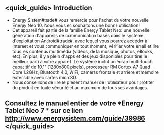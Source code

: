 ## <quick_guide> Introduction

* Energy Sistem#trade# vous remercie pour l'achat de votre nouvelle Energy Neo 10. Nous vous en souhaitons une bonne utilisation!
* Cet appareil fait partie de la famille Energy Tablet Neo: une nouvelle génération d'appareils de communication
basés dans le système d'exploitation Android#trade#, avec lequel vous pourrez accéder à Internet et vous communiquer en
tout moment, vérifier votre email et lire tous les contenus multimédia (vidéos, de la musique, photos, eBooks, etc).
En plus, il y a plein d'apps et des jeux disponibles pour tirer le meilleur parti
à votre appareil. Le système inclut un écran multi-touch capacitif de 10.1" (1280x800 pixels), processeur RM Cortex A7 Quad Core 1.2GHz, Bluetooth 4.0, WiFi, caméras frontale et arrière et mémoire extensible avec cartes microSD.
* Nous conseillons de lire le présent manuel de l'utilisateur pour profiter du produit en toute sécurité
et au maximum de tous ses avantages.

## <unique> Consultez le manuel entier de votre *Energy Tablet Neo 7 * sur ce lien http://www.energysistem.com/guide/39986 </unique> </quick_guide>
